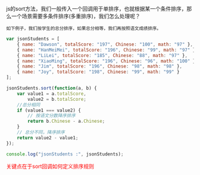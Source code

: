 js的sort方法，我们一般传入一个回调用于单排序，也就根据某一个条件排序，那么一个场景需要多条件排序(多重排序)，我们怎么处理呢？

    如下例子，我们按学生的总分排序，如果总分相等，我们再按照语文成绩排序。
```javascript
var jsonStudents = [
    { name: "Dawson", totalScore: "197", Chinese: "100", math: "97" },
    { name: "HanMeiMei", totalScore: "196", Chinese: "99", math: "97" },
    { name: "LiLei", totalScore: "185", Chinese: "88", math: "97" },
    { name: "XiaoMing", totalScore: "196", Chinese: "96", math: "100" },
    { name: "Jim", totalScore: "196", Chinese: "98", math: "98" },
    { name: "Joy", totalScore: "198", Chinese: "99", math: "99" }
];

jsonStudents.sort(function(a, b) {
    var value1 = a.totalScore,
        value2 = b.totalScore;
    //总分相同 
    if (value1 === value2) {
        // 按语文分数降序排序
        return b.Chinese - a.Chinese;
    }
    // 总分不同，降序排序
    return value2 - value1;
});

console.log("jsonStudents :", jsonStudents);
```

<font color="#F00">关键点在于sort回调如何定义排序规则</font>